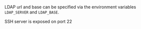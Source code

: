 LDAP url and base can be specified via the environment variables `LDAP_SERVER` and `LDAP_BASE`.

SSH server is exposed on port 22

